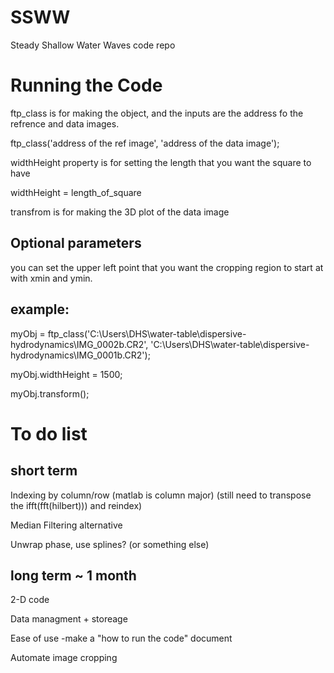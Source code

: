 # SSWW
Steady Shallow Water Waves code repo


# Running the Code 
ftp_class is for making the object, and the inputs are the address fo the refrence and data images.

ftp_class('address of the ref image', 'address of the data image');

widthHeight property is for setting the length that you want the square to have

widthHeight = length_of_square

transfrom is for making the 3D plot of the data image

## Optional parameters

you can set the upper left point that you want the cropping region to start at with xmin and ymin.

## example: 
myObj = ftp_class('C:\Users\DHS\water-table\dispersive-hydrodynamics\IMG_0002b.CR2', 'C:\Users\DHS\water-table\dispersive-hydrodynamics\IMG_0001b.CR2');

myObj.widthHeight = 1500;

myObj.transform();

# To do list
## short term

Indexing by column/row (matlab is column major) (still need to transpose the ifft(fft(hilbert))) and reindex)

Median Filtering alternative

Unwrap phase, use splines? (or something else)

## long term ~ 1 month
2-D code

Data managment + storeage

Ease of use
-make a "how to run the code" document

Automate image cropping
